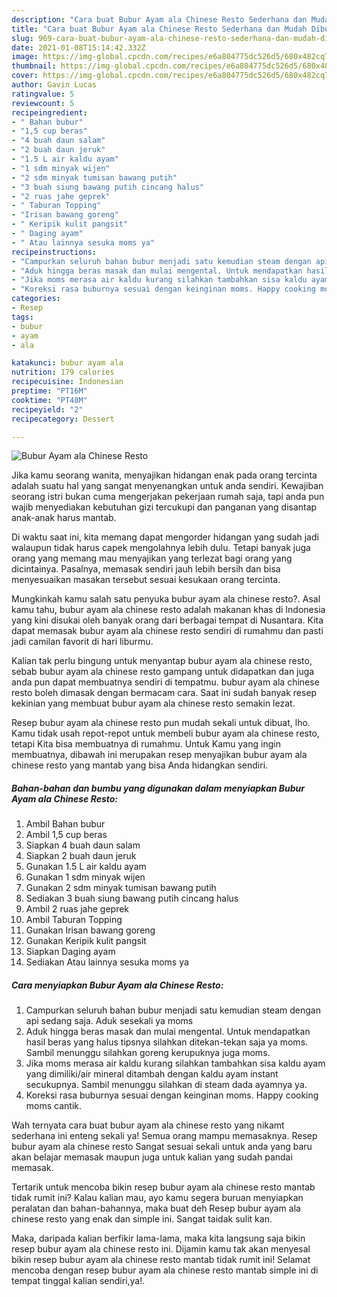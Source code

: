```yaml
---
description: "Cara buat Bubur Ayam ala Chinese Resto Sederhana dan Mudah Dibuat"
title: "Cara buat Bubur Ayam ala Chinese Resto Sederhana dan Mudah Dibuat"
slug: 969-cara-buat-bubur-ayam-ala-chinese-resto-sederhana-dan-mudah-dibuat
date: 2021-01-08T15:14:42.332Z
image: https://img-global.cpcdn.com/recipes/e6a804775dc526d5/680x482cq70/bubur-ayam-ala-chinese-resto-foto-resep-utama.jpg
thumbnail: https://img-global.cpcdn.com/recipes/e6a804775dc526d5/680x482cq70/bubur-ayam-ala-chinese-resto-foto-resep-utama.jpg
cover: https://img-global.cpcdn.com/recipes/e6a804775dc526d5/680x482cq70/bubur-ayam-ala-chinese-resto-foto-resep-utama.jpg
author: Gavin Lucas
ratingvalue: 5
reviewcount: 5
recipeingredient:
- " Bahan bubur"
- "1,5 cup beras"
- "4 buah daun salam"
- "2 buah daun jeruk"
- "1.5 L air kaldu ayam"
- "1 sdm minyak wijen"
- "2 sdm minyak tumisan bawang putih"
- "3 buah siung bawang putih cincang halus"
- "2 ruas jahe geprek"
- " Taburan Topping"
- "Irisan bawang goreng"
- " Keripik kulit pangsit"
- " Daging ayam"
- " Atau lainnya sesuka moms ya"
recipeinstructions:
- "Campurkan seluruh bahan bubur menjadi satu kemudian steam dengan api sedang saja. Aduk sesekali ya moms"
- "Aduk hingga beras masak dan mulai mengental. Untuk mendapatkan hasil beras yang halus tipsnya silahkan ditekan-tekan saja ya moms. Sambil menunggu silahkan goreng kerupuknya juga moms."
- "Jika moms merasa air kaldu kurang silahkan tambahkan sisa kaldu ayam yang dimiliki/air mineral ditambah dengan kaldu ayam instant secukupnya. Sambil menunggu silahkan di steam dada ayamnya ya."
- "Koreksi rasa buburnya sesuai dengan keinginan moms. Happy cooking moms cantik."
categories:
- Resep
tags:
- bubur
- ayam
- ala

katakunci: bubur ayam ala 
nutrition: 179 calories
recipecuisine: Indonesian
preptime: "PT16M"
cooktime: "PT48M"
recipeyield: "2"
recipecategory: Dessert

---
```



![Bubur Ayam ala Chinese Resto](https://img-global.cpcdn.com/recipes/e6a804775dc526d5/680x482cq70/bubur-ayam-ala-chinese-resto-foto-resep-utama.jpg)

Jika kamu seorang wanita, menyajikan hidangan enak pada orang tercinta adalah suatu hal yang sangat menyenangkan untuk anda sendiri. Kewajiban seorang istri bukan cuma mengerjakan pekerjaan rumah saja, tapi anda pun wajib menyediakan kebutuhan gizi tercukupi dan panganan yang disantap anak-anak harus mantab.

Di waktu  saat ini, kita memang dapat mengorder hidangan yang sudah jadi walaupun tidak harus capek mengolahnya lebih dulu. Tetapi banyak juga orang yang memang mau menyajikan yang terlezat bagi orang yang dicintainya. Pasalnya, memasak sendiri jauh lebih bersih dan bisa menyesuaikan masakan tersebut sesuai kesukaan orang tercinta. 



Mungkinkah kamu salah satu penyuka bubur ayam ala chinese resto?. Asal kamu tahu, bubur ayam ala chinese resto adalah makanan khas di Indonesia yang kini disukai oleh banyak orang dari berbagai tempat di Nusantara. Kita dapat memasak bubur ayam ala chinese resto sendiri di rumahmu dan pasti jadi camilan favorit di hari liburmu.

Kalian tak perlu bingung untuk menyantap bubur ayam ala chinese resto, sebab bubur ayam ala chinese resto gampang untuk didapatkan dan juga anda pun dapat membuatnya sendiri di tempatmu. bubur ayam ala chinese resto boleh dimasak dengan bermacam cara. Saat ini sudah banyak resep kekinian yang membuat bubur ayam ala chinese resto semakin lezat.

Resep bubur ayam ala chinese resto pun mudah sekali untuk dibuat, lho. Kamu tidak usah repot-repot untuk membeli bubur ayam ala chinese resto, tetapi Kita bisa membuatnya di rumahmu. Untuk Kamu yang ingin membuatnya, dibawah ini merupakan resep menyajikan bubur ayam ala chinese resto yang mantab yang bisa Anda hidangkan sendiri.

<!--inarticleads1-->

##### Bahan-bahan dan bumbu yang digunakan dalam menyiapkan Bubur Ayam ala Chinese Resto:

1. Ambil  Bahan bubur
1. Ambil 1,5 cup beras
1. Siapkan 4 buah daun salam
1. Siapkan 2 buah daun jeruk
1. Gunakan 1.5 L air kaldu ayam
1. Gunakan 1 sdm minyak wijen
1. Gunakan 2 sdm minyak tumisan bawang putih
1. Sediakan 3 buah siung bawang putih cincang halus
1. Ambil 2 ruas jahe geprek
1. Ambil  Taburan Topping
1. Gunakan Irisan bawang goreng
1. Gunakan  Keripik kulit pangsit
1. Siapkan  Daging ayam
1. Sediakan  Atau lainnya sesuka moms ya




<!--inarticleads2-->

##### Cara menyiapkan Bubur Ayam ala Chinese Resto:

1. Campurkan seluruh bahan bubur menjadi satu kemudian steam dengan api sedang saja. Aduk sesekali ya moms
1. Aduk hingga beras masak dan mulai mengental. Untuk mendapatkan hasil beras yang halus tipsnya silahkan ditekan-tekan saja ya moms. Sambil menunggu silahkan goreng kerupuknya juga moms.
1. Jika moms merasa air kaldu kurang silahkan tambahkan sisa kaldu ayam yang dimiliki/air mineral ditambah dengan kaldu ayam instant secukupnya. Sambil menunggu silahkan di steam dada ayamnya ya.
1. Koreksi rasa buburnya sesuai dengan keinginan moms. Happy cooking moms cantik.




Wah ternyata cara buat bubur ayam ala chinese resto yang nikamt sederhana ini enteng sekali ya! Semua orang mampu memasaknya. Resep bubur ayam ala chinese resto Sangat sesuai sekali untuk anda yang baru akan belajar memasak maupun juga untuk kalian yang sudah pandai memasak.

Tertarik untuk mencoba bikin resep bubur ayam ala chinese resto mantab tidak rumit ini? Kalau kalian mau, ayo kamu segera buruan menyiapkan peralatan dan bahan-bahannya, maka buat deh Resep bubur ayam ala chinese resto yang enak dan simple ini. Sangat taidak sulit kan. 

Maka, daripada kalian berfikir lama-lama, maka kita langsung saja bikin resep bubur ayam ala chinese resto ini. Dijamin kamu tak akan menyesal bikin resep bubur ayam ala chinese resto mantab tidak rumit ini! Selamat mencoba dengan resep bubur ayam ala chinese resto mantab simple ini di tempat tinggal kalian sendiri,ya!.

